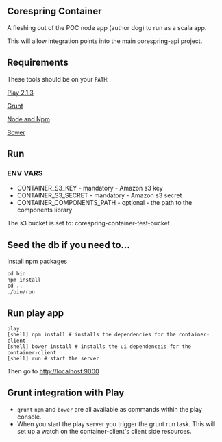 ## Corespring Container

A fleshing out of the POC node app (author dog) to run as a scala app.

This will allow integration points into the main corespring-api project.

## Requirements 

These tools should be on your `PATH`:

[Play 2.1.3](http://www.playframework.com/)

[Grunt](http://gruntjs.com/)

[Node and Npm](http://nodejs.org/)

[Bower](http://bower.io/)

## Run

### ENV VARS

*  CONTAINER_S3_KEY - mandatory - Amazon s3 key
*  CONTAINER_S3_SECRET - mandatory - Amazon s3 secret
*  CONTAINER_COMPONENTS_PATH - optional - the path to the components library
  
The s3 bucket is set to: corespring-container-test-bucket

## Seed the db if you need to...
Install npm packages

    cd bin
    npm install
    cd ..
    ./bin/run


## Run play app

    play
    [shell] npm install # installs the dependencies for the container-client
    [shell] bower install # installs the ui dependenceis for the container-client
    [shell] run # start the server
    
    
Then go to [http://localhost:9000](http://localhost:9000)
    
## Grunt integration with Play

* `grunt` `npm` and `bower` are all available as commands within the play console. 
* When you start the play server you trigger the grunt run task. This will set up a watch on the container-client's client side resources.


